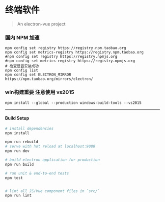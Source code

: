 # 终端软件

> An electron-vue project
### 国内 NPM 加速
```
npm config set registry https://registry.npm.taobao.org
npm config set metrics-registry https://registry.npm.taobao.org
#npm config set registry https://registry.npmjs.org
#npm config set metrics-registry https://registry.npmjs.org
# 检查是否安装成功 
npm config list
npm config set ELECTRON_MIRROR https://npm.taobao.org/mirrors/electron/
```
### win构建重要  注意使用 vs2015
```
npm install --global --production windows-build-tools --vs2015
```
---

#### Build Setup

``` bash
# install dependencies
npm install

npm run rebuild
# serve with hot reload at localhost:9080
npm run dev

# build electron application for production
npm run build

# run unit & end-to-end tests
npm test


# lint all JS/Vue component files in `src/`
npm run lint

```
